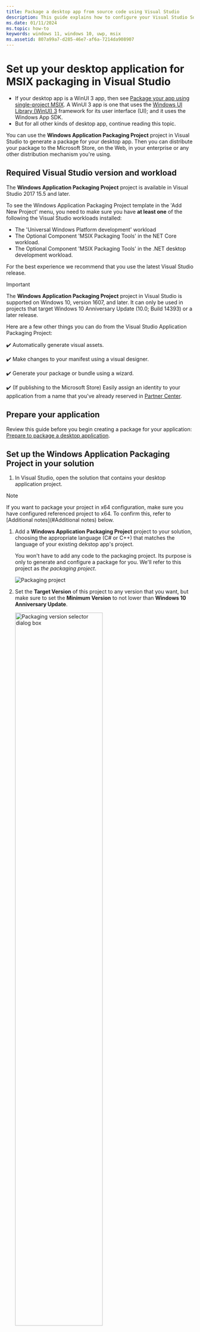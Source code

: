 ```yaml
---
title: Package a desktop app from source code using Visual Studio
description: This guide explains how to configure your Visual Studio Solution to edit, debug, and package a desktop application.
ms.date: 01/11/2024
ms.topic: how-to
keywords: windows 11, windows 10, uwp, msix
ms.assetid: 807a99a7-d285-46e7-af6a-7214da908907
---
```


# Set up your desktop application for MSIX packaging in Visual Studio

* If your desktop app is a WinUI 3 app, then see [Package your app using single-project MSIX](/windows/apps/windows-app-sdk/single-project-msix). A WinUI 3 app is one that uses the [Windows UI Library (WinUI) 3](/windows/apps/winui/winui3/) framework for its user interface (UI); and it uses the Windows App SDK.
* But for all other kinds of desktop app, continue reading this topic.

You can use the **Windows Application Packaging Project** project in Visual Studio to generate a package for your desktop app. Then you can distribute your package to the Microsoft Store, on the Web, in your enterprise or any other distribution mechanism you're using.

## Required Visual Studio version and workload

The **Windows Application Packaging Project** project is available in Visual Studio 2017 15.5 and later.

To see the Windows Application Packaging Project template in the 'Add New Project' menu, you need to make sure you have **at least one** of the following the Visual Studio workloads installed:

* The 'Universal Windows Platform development' workload
* The Optional Component 'MSIX Packaging Tools' in the NET Core workload.
* The Optional Component 'MSIX Packaging Tools' in the .NET desktop development workload.

 For the best experience we recommend that you use the latest Visual Studio release.

> [!IMPORTANT]
> The **Windows Application Packaging Project** project in Visual Studio is supported on Windows 10, version 1607, and later. It can only be used in projects that target Windows 10 Anniversary Update (10.0; Build 14393) or a later release.

Here are a few other things you can do from the Visual Studio Application Packaging Project:

:heavy_check_mark: Automatically generate visual assets.

:heavy_check_mark: Make changes to your manifest using a visual designer.

:heavy_check_mark: Generate your package or bundle using a wizard.

:heavy_check_mark: (If publishing to the Microsoft Store) Easily assign an identity to your application from a name that you've already reserved in [Partner Center](https://partner.microsoft.com/dashboard).

## Prepare your application

Review this guide before you begin creating a package for your application: [Prepare to package a desktop application](desktop-to-uwp-prepare.md).

<a id="new-packaging-project"></a>

## Set up the Windows Application Packaging Project in your solution

1. In Visual Studio, open the solution that contains your desktop application project.

> [!NOTE]
> If you want to package your project in x64 configuration, make sure you have configured referenced project to x64. To confirm this, refer to [Additional notes](#Additional notes) below.

1. Add a **Windows Application Packaging Project** project to your solution, choosing the appropriate language (C# or C++) that matches the language of your existing dekstop app's project.

   You won't have to add any code to the packaging project. Its purpose is only to generate and configure a package for you. We'll refer to this project as *the packaging project*.

   ![Packaging project](images/add-packaging-project.png)

1. Set the **Target Version** of this project to any version that you want, but make sure to set the **Minimum Version** to not lower than **Windows 10 Anniversary Update**.

   <img src="images/target-version.png" alt="Packaging version selector dialog box" width=70%>

1. Set the **Windows Application Packaging Project** project as the startup project (right-click on the project, and select **Set as StartUp Project**).

1. In Solution Explorer, right-click the **Dependencies** folder under the packaging project and choose **Add Project Reference...**.

   ![Add Project Reference](images/add-project-ref.png)

1. Choose your desktop application project, and then choose the **OK** button.

   ![Desktop project](images/add-project-ref-2.png)

   You can include multiple desktop applications in your package, but only one of them can start when users choose your app tile. In the **Applications** node, right-click the application that you want users to start when they choose the app's tile, and then choose **Set as Entry Point**.

   ![Set entry point](images/set-as-entry-point.png)

1. Build the packaging project to ensure that no errors appear. If you receive errors, open **Configuration Manager** and ensure that your projects target the same platform.

   ![Config manager](images/config-manager.png)

1. Use the [Create App Packages](../package/packaging-uwp-apps.md) wizard to generate an MSIX package/bundle or an .msixupload/.appxupload file (for publishing to the Microsoft Store).

## Additional notes

To build WAP for x64 platform, follow either of the following steps:

__Approach 1:__ Before adding the WAP project on any of the project, add x64 architecture via configuration manager (as shown in the screenshot below).

![Configuration manager.](media/desktop-to-uwp-packaging-dot-net/microsoftteams-image-(12).png)

__Approach 2:__ For the existing projects where WAP has been added, 

1. Remove the x64 entries from .sln files entry manually. 

``` 
_Global_
_GlobalSection(SolutionConfigurationPlatforms) = preSolution_
_Debug|Any CPU = Debug|Any CPU_
_Debug|ARM = Debug|ARM_
_Debug|ARM64 = Debug|ARM64_ (remove)
_Debug|x64 = Debug|x64_ (remove)
_Debug|x86 = Debug|x86_
_Release|Any CPU = Release|Any CPU_
_Release|ARM = Release|ARM_
_Release|ARM64 = Release|ARM64_ (remove)
_Release|x64 = Release|x64_ (remove)
_Release|x86 = Release|x86"_
```

2. After step1, add x64 configurations via configuration manager.

## Next steps

**Package your desktop app in Visual Studio**

See [Package a Desktop or UWP app in Visual Studio](../package/packaging-uwp-apps.md)

**Run, debug or test your desktop application**

See [Run, debug, and test a packaged application](desktop-to-uwp-debug.md)

## Additional resources

**Enhance your desktop application by adding UWP APIs**

See [Enhance your desktop application for Windows 10](/windows/apps/desktop/modernize/desktop-to-uwp-enhance)

**Extend your desktop application by adding UWP projects and Windows Runtime Components**

See [Extend your desktop application with modern UWP components](/windows/apps/desktop/modernize/desktop-to-uwp-extend).

**Distribute your app**

See [Distribute a packaged desktop application](/windows/apps/desktop/modernize/desktop-to-uwp-distribute)
